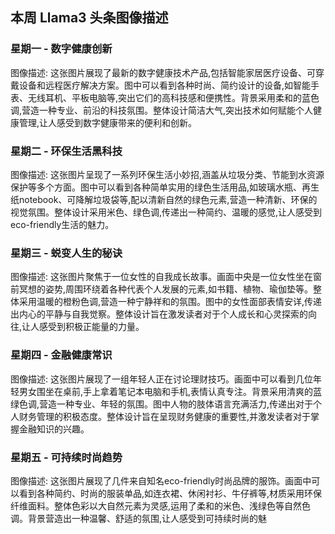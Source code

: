 ## 本周 Llama3 头条图像描述

### 星期一 - 数字健康创新

图像描述: 这张图片展现了最新的数字健康技术产品,包括智能家居医疗设备、可穿戴设备和远程医疗解决方案。图中可以看到各种时尚、简约设计的设备,如智能手表、无线耳机、平板电脑等,突出它们的高科技感和便携性。背景采用柔和的蓝色调,营造一种专业、前沿的科技氛围。整体设计简洁大气,突出技术如何赋能个人健康管理,让人感受到数字健康带来的便利和创新。

### 星期二 - 环保生活黑科技

图像描述: 这张图片呈现了一系列环保生活小妙招,涵盖从垃圾分类、节能到水资源保护等多个方面。图中可以看到各种简单实用的绿色生活用品,如玻璃水瓶、再生纸notebook、可降解垃圾袋等,配以清新自然的绿色元素,营造一种清新、环保的视觉氛围。整体设计采用米色、绿色调,传递出一种简约、温暖的感觉,让人感受到eco-friendly生活的魅力。

### 星期三 - 蜕变人生的秘诀

图像描述: 这张图片聚焦于一位女性的自我成长故事。画面中央是一位女性坐在窗前冥想的姿势,周围环绕着各种代表个人发展的元素,如书籍、植物、瑜伽垫等。整体采用温暖的橙粉色调,营造一种宁静祥和的氛围。图中的女性面部表情安详,传递出内心的平静与自我觉察。整体设计旨在激发读者对于个人成长和心灵探索的向往,让人感受到积极正能量的力量。

### 星期四 - 金融健康常识

图像描述: 这张图片展现了一组年轻人正在讨论理财技巧。画面中可以看到几位年轻男女围坐在桌前,手上拿着笔记本电脑和手机,表情认真专注。背景采用清爽的蓝绿色调,营造一种专业、年轻的氛围。图中人物的肢体语言充满活力,传递出对于个人财务管理的积极态度。整体设计旨在呈现财务健康的重要性,并激发读者对于掌握金融知识的兴趣。

### 星期五 - 可持续时尚趋势

图像描述: 这张图片展现了几件来自知名eco-friendly时尚品牌的服饰。画面中可以看到各种简约、时尚的服装单品,如连衣裙、休闲衬衫、牛仔裤等,材质采用环保纤维面料。整体色彩以大自然元素为灵感,运用了柔和的米色、浅绿色等自然色调。背景营造出一种温馨、舒适的氛围,让人感受到可持续时尚的魅